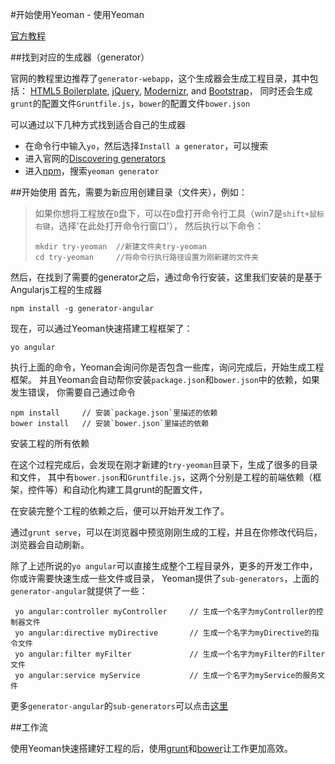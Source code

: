 #开始使用Yeoman - 使用Yeoman

[官方教程](http://yeoman.io/learning/index.html)

##找到对应的生成器（generator）

官网的教程里边推荐了`generator-webapp`，这个生成器会生成工程目录，其中包括：
[HTML5 Boilerplate](https://html5boilerplate.com/),
[jQuery](http://jquery.com/), 
[Modernizr](http://modernizr.com/), 
and [Bootstrap](http://twbs.github.io/bootstrap)，
同时还会生成`grunt`的配置文件`Gruntfile.js`，`bower`的配置文件`bower.json`


可以通过以下几种方式找到适合自己的生成器
* 在命令行中输入`yo`，然后选择`Install a generator`，可以搜索
* 进入官网的[Discovering generators](http://yeoman.io/generators/)
* 进入[npm](http://www.npmjs.org/)，搜索`yeoman generator`

##开始使用
首先，需要为新应用创建目录（文件夹），例如：

>  如果你想将工程放在`D`盘下，可以在`D`盘打开命令行工具（win7是`shift+鼠标右键`，选择'在此处打开命令行窗口'），
>   然后执行以下命令：  
>   ```
>  mkdir try-yeoman  //新建文件夹try-yeoman
>  cd try-yeoman     //将命令行执行路径设置为刚新建的文件夹
>  ```

然后，在找到了需要的generator之后，通过命令行安装，这里我们安装的是基于Angularjs工程的生成器

```
npm install -g generator-angular
```

现在，可以通过Yeoman快速搭建工程框架了：

```
yo angular
```

执行上面的命令，Yeoman会询问你是否包含一些库，询问完成后，开始生成工程框架。
并且Yeoman会自动帮你安装`package.json`和`bower.json`中的依赖，如果发生错误，
你需要自己通过命令

```
npm install     // 安装`package.json`里描述的依赖
bower install   // 安装`bower.json`里描述的依赖
```

安装工程的所有依赖

在这个过程完成后，会发现在刚才新建的`try-yeoman`目录下，生成了很多的目录和文件，
其中有`bower.json`和`Gruntfile.js`，这两个分别是工程的前端依赖（框架，控件等）和自动化构建工具grunt的配置文件，

在安装完整个工程的依赖之后，便可以开始开发工作了。

通过`grunt serve`，可以在浏览器中预览刚刚生成的工程，并且在你修改代码后，浏览器会自动刷新。

除了上述所说的`yo angular`可以直接生成整个工程目录外，更多的开发工作中，你或许需要快速生成一些文件或目录，
Yeoman提供了`sub-generators`，上面的`generator-angular`就提供了一些：

```
 yo angular:controller myController     // 生成一个名字为myController的控制器文件
 yo angular:directive myDirective       // 生成一个名字为myDirective的指令文件
 yo angular:filter myFilter             // 生成一个名字为myFilter的Filter文件  
 yo angular:service myService           // 生成一个名字为myService的服务文件
```

更多`generator-angular`的`sub-generators`可以点击[这里](https://www.npmjs.com/package/generator-angular)

##工作流

使用Yeoman快速搭建好工程的后，使用[grunt](http://gruntjs.com/)和[bower](http://bower.io/)让工作更加高效。




